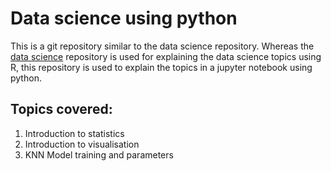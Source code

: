 # Data science using python
This is a git repository similar to the data science repository. Whereas the [data science](https://github.com/HarshaAsh/data_science) repository is used for explaining the data science topics using R, this repository is used to explain the topics in a jupyter notebook using python.

## Topics covered:
1. Introduction to statistics  
2. Introduction to visualisation  
3. KNN Model training and parameters
